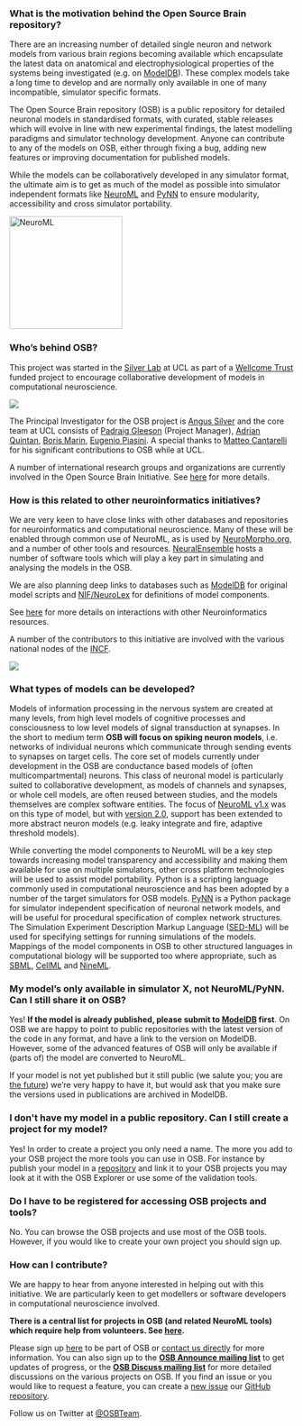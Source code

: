 
### What is the motivation behind the Open Source Brain repository?

There are an increasing number of detailed single neuron and network models from various brain regions becoming available which encapsulate the latest data on anatomical and electrophysiological properties of the systems being investigated (e.g. on [ModelDB](http://senselab.med.yale.edu/ModelDB/default.asp*)). These complex models take a long time to develop and are normally only available in one of many incompatible, simulator specific formats.

The Open Source Brain repository (OSB) is a public repository for detailed neuronal models in standardised formats, with curated, stable releases which will evolve in line with new experimental findings, the latest modelling paradigms and simulator technology development. Anyone can contribute to any of the models on OSB, either through fixing a bug, adding new features or improving documentation for published models.

While the models can be collaboratively developed in any simulator format, the ultimate aim is to get as much of the model as possible into simulator independent formats like [NeuroML](http://www.neuroml.org) and [PyNN](http://neuralensemble.org/trac/PyNN) to ensure modularity, accessibility and cross simulator portability.

<img src="https://www.neuroml.org/images/neuro_1.png" alt="NeuroML" width="200"/>


### Who’s behind OSB?

This project was started in the [Silver Lab](http://www.ucl.ac.uk/silverlab) at UCL as part of a [Wellcome Trust](http://www.wellcome.ac.uk) funded project to encourage collaborative development of models in computational neuroscience.

![](http://www.neuroconstruct.org/images/wct.png)

The Principal Investigator for the OSB project is [Angus Silver](/users/6) and the core team at UCL consists of [Padraig Gleeson](/users/4) (Project Manager), [Adrian Quintan](/users311), [Boris Marin](/users/67), [Eugenio Piasini](/users/3). A special thanks to [Matteo Cantarelli](/users/43) for his significant contributions to OSB while at UCL.

A number of international research groups and organizations are currently involved in the Open Source Brain Initiative. See [here](/about) for more details.


### How is this related to other neuroinformatics initiatives?

We are very keen to have close links with other databases and repositories for neuroinformatics and computational neuroscience. Many of these will be enabled through common use of NeuroML, as is used by [NeuroMorpho.org](http://neuromorpho.org/neuroMorpho/index.jsp), and a number of other tools and resources. [NeuralEnsemble](http://neuralensemble.org) hosts a number of software tools which will play a key part in simulating and analysing the models in the OSB.

We are also planning deep links to databases such as [ModelDB](http://senselab.med.yale.edu/modeldb) for original model scripts and [NIF/NeuroLex](/projects/nifshowcase) for definitions of model components.

See [here](http://www.opensourcebrain.org/projects/neuroinformatics/wiki/Wiki) for more details on interactions with other Neuroinformatics resources.

A number of the contributors to this initiative are involved with the various national nodes of the [INCF](http://www.incf.org).

![](/images/incf.png)

### What types of models can be developed?

Models of information processing in the nervous system are created at many levels, from high level models of cognitive processes and consciousness to low level models of signal transduction at synapses. In the short to medium term **OSB will focus on spiking neuron models**, i.e. networks of individual neurons which communicate through sending events to synapses on target cells. The core set of models currently under development in the OSB are conductance based models of (often multicompartmental) neurons. This class of neuronal model is particularly suited to collaborative development, as models of channels and synapses, or whole cell models, are often reused between studies, and the models themselves are complex software entities. The focus of [NeuroML v1.x](http://www.neuroml.org/introduction.php) was on this type of model, but with [version 2.0](http://www.neuroml.org/neuroml2.php), support has been extended to more abstract neuron models (e.g. leaky integrate and fire, adaptive threshold models).

While converting the model components to NeuroML will be a key step towards increasing model transparency and accessibility and making them available for use on multiple simulators, other cross platform technologies will be used to assist model portability. Python is a scripting language commonly used in computational neuroscience and has been adopted by a number of the target simulators for OSB models. [PyNN](http://neuralensemble.org/PyNN) is a Python package for simulator independent specification of neuronal network models, and will be useful for procedural specification of complex network structures. The Simulation Experiment Description Markup Language ([SED-ML](http://sed-ml.org/)) will be used for specifying settings for running simulations of the models. Mappings of the model components in OSB to other structured languages in computational biology will be supported too where appropriate, such as [SBML](http://www.sbml.org), [CellML](http://www.cellml.org/) and [NineML](http://software.incf.org/software/nineml).

### My model’s only available in simulator X, not NeuroML/PyNN. Can I still share it on OSB?

Yes! **If the model is already published, please submit to [ModelDB](http://senselab.med.yale.edu/modeldb) first**. On OSB we are happy to point to public repositories with the latest version of the code in any format, and have a link to the version on ModelDB. However, some of the advanced features of OSB will only be available if (parts of) the model are converted to NeuroML.

If your model is not yet published but it still public (we salute you; you are [the future](http://www.openworm.org)) we’re very happy to have it, but would ask that you make sure the versions used in publications are archived in ModelDB.

### I don't have my model in a public repository. Can I still create a project for my model?

Yes! In order to create a project you only need a name. The more you add to your OSB project the more tools you can use in OSB. For instance by publish your model in a [repository](/docs/Help/Some_Extra_Information) and link it to your OSB projects you may look at it with the OSB Explorer or use some of the validation tools.

### Do I have to be registered for accessing OSB projects and tools?

No. You can browse the OSB projects and use most of the OSB tools. However, if you would like to create your own project you should sign up. 

### How can I contribute?

We are happy to hear from anyone interested in helping out with this initiative. We are particularly keen to get modellers or software developers in computational neuroscience involved.

**There is a central list for projects in OSB (and related NeuroML tools) which require help from volunteers. See [here](http://opensourcebrain.org/docs#Contribute_To_OSB).**

Please sign up [here](/account/register) to be part of OSB or [contact us directly](mailto:info@opensourcebrain.org) for more information. You can also sign up to the **[OSB Announce mailing list](https://groups.google.com/forum/#!forum/osb-announce)** to get updates of progress, or the **[OSB Discuss mailing list](https://groups.google.com/forum/#!forum/osb-discuss)** for more detailed discussions on the various projects on OSB. If you find an issue or you would like to request a feature, you can create a [new issue](https://github.com/OpenSourceBrain/redmine/issues/new) our [GitHub repository](https://github.com/OpenSourceBrain/redmine).

Follow us on Twitter at [@OSBTeam](https://twitter.com/OSBTeam).

